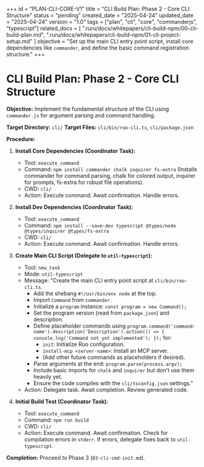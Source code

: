 +++
id = "PLAN-CLI-CORE-V1"
title = "CLI Build Plan: Phase 2 - Core CLI Structure"
status = "pending"
created_date = "2025-04-24"
updated_date = "2025-04-24"
version = "1.0"
tags = ["plan", "cli", "core", "commanderjs", "typescript"]
related_docs = [
    ".ruru/docs/whitepapers/cli-build-npm/00-cli-build-plan.md",
    ".ruru/docs/whitepapers/cli-build-npm/01-cli-project-setup.md"
]
objective = "Set up the main CLI entry point script, install core dependencies like `commander`, and define the basic command registration structure."
+++

# CLI Build Plan: Phase 2 - Core CLI Structure

**Objective:** Implement the fundamental structure of the CLI using `commander.js` for argument parsing and command handling.

**Target Directory:** `cli/`
**Target Files:** `cli/bin/roo-cli.ts`, `cli/package.json`

**Procedure:**

1.  **Install Core Dependencies (Coordinator Task):**
    *   Tool: `execute_command`
    *   Command: `npm install commander chalk inquirer fs-extra` (Installs commander for command parsing, chalk for colored output, inquirer for prompts, fs-extra for robust file operations).
    *   CWD: `cli/`
    *   Action: Execute command. Await confirmation. Handle errors.

2.  **Install Dev Dependencies (Coordinator Task):**
    *   Tool: `execute_command`
    *   Command: `npm install --save-dev typescript @types/node @types/inquirer @types/fs-extra`
    *   CWD: `cli/`
    *   Action: Execute command. Await confirmation. Handle errors.

3.  **Create Main CLI Script (Delegate to `util-typescript`):**
    *   Tool: `new_task`
    *   Mode: `util-typescript`
    *   Message: "Create the main CLI entry point script at `cli/bin/roo-cli.ts`.
        *   Add the shebang `#!/usr/bin/env node` at the top.
        *   Import `Command` from `commander`.
        *   Initialize a `program` instance: `const program = new Command();`
        *   Set the program version (read from `package.json`) and description.
        *   Define placeholder commands using `program.command('command-name').description('Description').action(() => { console.log('Command not yet implemented'); });` for:
            *   `init`: Initialize Roo configuration.
            *   `install-mcp <server-name>`: Install an MCP server.
            *   (Add other future commands as placeholders if desired).
        *   Parse arguments at the end: `program.parse(process.argv);`
        *   Include basic imports for `chalk` and `inquirer` but don't use them heavily yet.
        *   Ensure the code compiles with the `cli/tsconfig.json` settings."
    *   Action: Delegate task. Await completion. Review generated code.

4.  **Initial Build Test (Coordinator Task):**
    *   Tool: `execute_command`
    *   Command: `npm run build`
    *   CWD: `cli/`
    *   Action: Execute command. Await confirmation. Check for compilation errors in `stderr`. If errors, delegate fixes back to `util-typescript`.

**Completion:** Proceed to Phase 3 (`03-cli-cmd-init.md`).